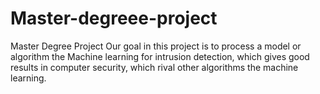 # Master-degreee-project
Master Degree Project
Our goal in this project is to process a model or algorithm the Machine learning for intrusion detection, which gives good results in computer security, which rival other algorithms the machine learning.
